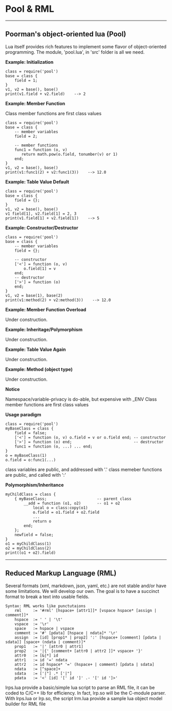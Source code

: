 # Pool & RML
---
## Poorman's object-oriented lua (Pool)

Lua itself provides rich features to implement some flavor of object-oriented programming.
The module, 'pool.lua', in 'src' folder is all we need.

**Example: Initialization**

    class = require('pool')
    base = class {
        field = 1;
    }
    v1, v2 = base(), base()
    print(v1.field + v2.field)    --> 2

**Example: Member Function**

Class member functions are first class values

    class = require('pool')
    base = class {
        -- member variables
        field = 2;

        -- member functions
        func1 = function (o, v)
           return math.pow(o.field, tonumber(v) or 1)
        end;
    }
    v1, v2 = base(), base()
    print(v1:func1(2) + v2:func1(3))    --> 12.0


**Example: Table Value Default**

    class = require('pool')
    base = class {
        field = {};
    }
    v1, v2 = base(), base()
    v1 field[1], v2.field[1] = 2, 3
    print(v1.field[1] + v2.field[1])    --> 5

**Example: Constructor/Destructor**

    class = require('pool')
    base = class {
        -- member variables
        field = {};

        -- constructor
        ['<'] = function (o, v)
            o.field[1] = v
        end;
        -- destructor
        ['>'] = function (o)
        end;
    }
    v1, v2 = base(1), base(2)
    print(v1:method(2) + v2:method(3))    --> 12.0

**Example: Member Function Overload**

Under construction.

**Example: Inheritage/Polymorphism**

Under construction.

**Example: Table Value Again**

Under construction.

**Example: Method (object type)**

Under construction.

**Notice**

Namespace/variable-privacy is do-able, but expensive with \_ENV
Class member functions are first class values

**Usage paradigm**

    class = require('pool')
    myBaseClass = class {
        field = false;
        ['<'] = function (o, v) o.field = v or o.field end; -- constructor
        ['>'] = function (o) end;                           -- destructor
        func1 = function (o, ...) ... end;
    }
    o = myBaseClass(1)
    o.field = o:func1(...)

class variables are public, and addressed with '.'
class memeber functions are public, and called with ':'

**Polymorphism/Inheritance**

    myChildClass = class {
        { myBaseClass;                      -- parent class
            __add = function (o1, o2)       -- o1 + o2
                local o = class:copy(o1)
                o.field = o1.field + o2.field
                ...
                return o
            end;
        };
        newfield = false;
    }
    o1 = myChildClass(1)
    o2 = myChildClass(2)
    print((o1 + o2).field)

---
## Reduced Markup Language (RML)

Several formats (xml, markdown, json, yaml, etc.) are not stable and/or have some limitations.
We will develop our own. The goal is to have a succinct format to break a text into usable fields.

    Syntax: RML works like punctutaions
        rml     := '#rml' [hspace+ [attr1]]* [vspace hspace* [assign | comment]]*
        hspace  := ' ' | '\t'
        vspace  := '\r'
        space   := hspace | vspace
        comment := '#' [pdata] [hspace | ndata]* '\r'
        assign  := [id] [prop1* | prop2] ':' [hspace+ [comment] [pdata | sdata]] [space+ (ndata | comment)]*
        prop1   := '|' [attr0 | attr1]
        prop2   := '|{' [comment+ [attr0 | attr2 ]]* vspace+ '}'
        attr0   := [&|*] id
        attr1   := id '=' ndata
        attr2   := id hspace* '=' (hspace+ | comment) [pdata | sdata]
        ndata   := [^space]+
        sdata   := ['|"] .* ['|"]
        pdata   := '<' [id] '[' id ']' .- '[' id ']>'

lrps.lua provide a basic/simple lua script to parse an RML file,
it can be coded to C/C++ lib for efficiency. In fact, lrp.so will be the C-module parser.
With lrps.lua or lrp.so, the script lrm.lua provide a sample lua object model builder for RML file
